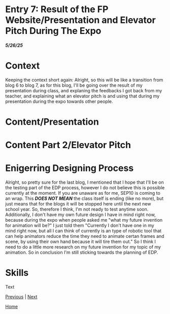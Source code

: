 # Entry 7: Result of the FP Website/Presentation and Elevator Pitch During The Expo
##### 5/26/25
# Context
Keeping the context short again: Alright, so this will be like a transition from blog 6 to blog 7, as for this blog, I'll be going over the result of my presentation during class, and explaning the feedbacks I got back from my teacher, and explaining what an elevator pitch is and using that during my presentation during the expo towards other people.
# Content/Presentation
# Content Part 2/Elevator Pitch
# Enigerring Designing Process
Alright, so pretty sure for the last blog, I mentioned that I hope that I'll be on the testing part of the EDP process, however I do not believe this is possible currently at the moment. If you are unaware as for me, SEP10 is coming to an wrap. This <strong><em>DOES NOT MEAN</strong></em> the class itself is ending (like no more), but just means that for the blogs it will be stopped here until the next new school year. So, therefore I think, I'm not ready to test anytime soon. Additionally, I don't have my own future design I have in mind right now, because during the expo when people asked me "what my future invention for animation will be?" I just told them "Currently I don't have one in my mind right now, but all I can think of currently is an type of robotic tool that can help animators reduce the time they need to animate certan frames and scene, by using their own hand because it will tire them out." So I think I need to do a little more research on my future invention for my topic of my animation. So in conclusion I'm still sticking towards the planning of EDP.

# Skills
Text

[Previous](entry06.md) | [Next](entry08.md)

[Home](../README.md)
